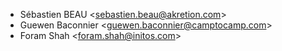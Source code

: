 - Sébastien BEAU \<<sebastien.beau@akretion.com>\>
- Guewen Baconnier \<<guewen.baconnier@camptocamp.com>\>
- Foram Shah \<<foram.shah@initos.com>\>
